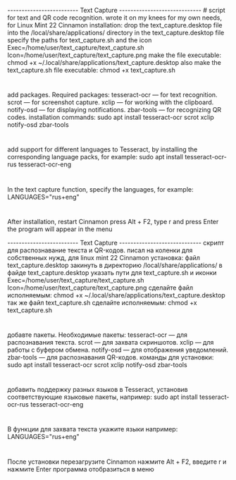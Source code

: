 ------------------------- Text Capture ----------------------------- #
 script for text and QR code recognition.
 wrote it on my knees for my own needs, for Linux Mint 22 Cinnamon
 installation:
 drop the text_capture.desktop file into the /local/share/applications/ directory
 in the text_capture.desktop file specify the paths for text_capture.sh and the icon
 Exec=/home/user/text_capture/text_capture.sh
 Icon=/home/user/text_capture/text_capture.png
 make the file executable:
 chmod +x ~/.local/share/applications/text_capture.desktop
 also make the text_capture.sh file executable:
 chmod +x text_capture.sh
#
 add packages.
 Required packages:
 tesseract-ocr — for text recognition.
 scrot — for screenshot capture.
 xclip — for working with the clipboard.
 notify-osd — for displaying notifications.
 zbar-tools — for recognizing QR codes.
 installation commands:
 sudo apt install tesseract-ocr scrot xclip notify-osd zbar-tools
#
 add support for different languages ​​to Tesseract,
 by installing the corresponding language packs, for example:
 sudo apt install tesseract-ocr-rus tesseract-ocr-eng
#
 In the text capture function, specify the languages, for example:
 LANGUAGES="rus+eng"
#
 After installation, restart Cinnamon
 press Alt + F2, type r and press Enter
 the program will appear in the menu

 -------------------------  Text Capture  -----------------------------
 скрипт для распознавание текста и QR-кодов.
 писал на коленки для собственных нужд, для linux mint 22 Cinnamon
 установка:
 файл text_capture.desktop закинуть в директорию /local/share/applications/
 в файде text_capture.desktop указать пути для text_capture.sh и иконки
 Exec=/home/user/text_capture/text_capture.sh
 Icon=/home/user/text_capture/text_capture.png
 сделайте файл исполняемым:
 chmod +x ~/.local/share/applications/text_capture.desktop
 так же файл text_capture.sh сделайте исполняемым:
 chmod +x text_capture.sh
# 
 добавте пакеты.
 Необходимые пакеты:
 tesseract-ocr — для распознавания текста.
 scrot — для захвата скриншотов.
 xclip — для работы с буфером обмена.
 notify-osd — для отображения уведомлений.
 zbar-tools — для распознавания QR-кодов.
 команды для установки:
 sudo apt install tesseract-ocr scrot xclip notify-osd zbar-tools
# 
 добавить поддержку разных языков в Tesseract,
 установив соответствующие языковые пакеты, например:
 sudo apt install tesseract-ocr-rus tesseract-ocr-eng
# 
 В функции для захвата текста укажите языки например:
 LANGUAGES="rus+eng"
# 
 После установки перезагрузите Cinnamon
 нажмите Alt + F2, введите r и нажмите Enter
 программа отобразиться в меню
